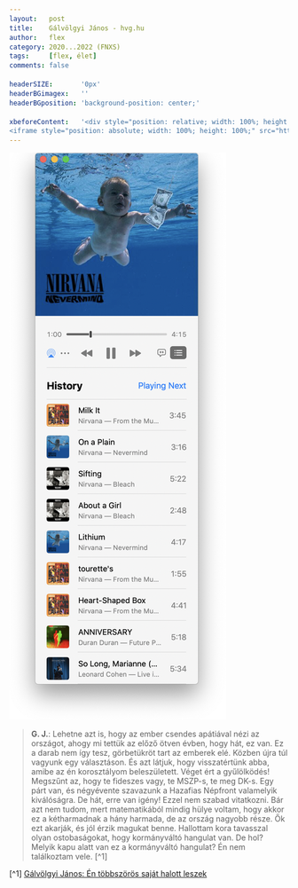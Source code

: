 ```yaml
---
layout:   post
title:    Gálvölgyi János - hvg.hu
author:   flex
category: 2020...2022 (FNXS)
tags:     [flex, élet]
comments: false

headerSIZE:       '0px'
headerBGimagex:   ''
headerBGposition: 'background-position: center;'

xbeforeContent:	  '<div style="position: relative; width: 100%; height: 0; padding-bottom: 56.25%;">
<iframe style="position: absolute; width: 100%; height: 100%;" src="https://www.youtube.com/embed/ec6_rZ6llI4" title="YouTube video player" frameborder="0" allow="accelerometer; autoplay; clipboard-write; encrypted-media; gyroscope; picture-in-picture" allowfullscreen></iframe></div>'
---
```


<div class="rightbox rightboxalignment"><img class="" style="" src="images/Music.app_Nirvana.png"></div>

> **G. J.**: Lehetne azt is, hogy az ember csendes apátiával nézi az országot, ahogy mi tettük az előző ötven évben, hogy hát, ez van. Ez a darab nem így tesz, görbetükröt tart az emberek elé. Közben újra túl vagyunk egy választáson. És azt látjuk, hogy visszatértünk abba, amibe az én korosztályom beleszületett. Véget ért a gyűlölködés! Megszűnt az, hogy te fideszes vagy, te MSZP-s, te meg DK-s. Egy párt van, és négyévente szavazunk a Hazafias Népfront valamelyik kiválóságra. De hát, erre van igény! Ezzel nem szabad vitatkozni. Bár azt nem tudom, mert matematikából mindig hülye voltam, hogy akkor ez a kétharmadnak a hány harmada, de az ország nagyobb része. Ők ezt akarják, és jól érzik magukat benne. Hallottam kora tavasszal olyan ostobaságokat, hogy kormányváltó hangulat van. De hol? Melyik kapu alatt van ez a kormányváltó hangulat? Én nem találkoztam vele. [^1]

[^1] [Gálvölgyi János: Én többszörös saját halott leszek](https://hvg.hu/kultura/20220530_Galvolgyi_Janos_En_tobbszoros_sajat_halott_leszek)